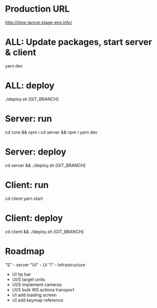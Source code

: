 # Production URL 
http://time-lancer.stage-env.info/

# ALL: Update packages, start server & client
yarn dev

# ALL: deploy
./deploy.sh [GIT_BRANCH]

# Server: run
cd core && npm i 
cd server && npm i 
yarn dev

# Server: deploy
cd server && ./deploy.sh [GIT_BRANCH]

# Client: run 
cd client
yarn start

# Client: deploy
cd client && ./deploy.sh [GIT_BRANCH]

# Roadmap 

"S" - server
"UI" - UI
"I" - Infrastructure

- UI hp bar 
- UI/S target units
- UI/S implement cameras
- UI/S bulk WS actions transport
- UI add loading screen
- UI add keymap reference
